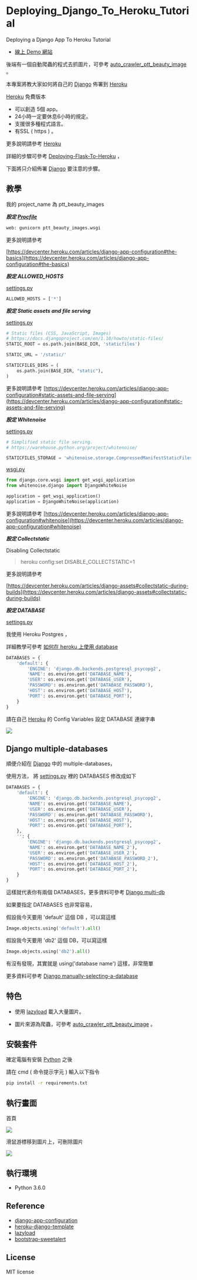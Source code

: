 # Deploying_Django_To_Heroku_Tutorial

Deploying a Django App To Heroku Tutorial

* [線上 Demo 網站](https://ptt-beauty-images.herokuapp.com/)

後端有一個自動爬蟲的程式去抓圖片，可參考 [auto_crawler_ptt_beauty_image](https://github.com/twtrubiks/auto_crawler_ptt_beauty_image) 。

本專案將教大家如何將自己的 [Django](https://www.djangoproject.com/) 佈署到
[Heroku](https://dashboard.heroku.com/)

[Heroku](https://dashboard.heroku.com/) 免費版本

* 可以創造 5個 app。
* 24小時一定要休息6小時的規定。
* 支援很多種程式語言。
* 有SSL ( https ) 。

更多說明請參考 [Heroku](https://dashboard.heroku.com/)

詳細的步驟可參考 [Deploying-Flask-To-Heroku](https://github.com/twtrubiks/Deploying-Flask-To-Heroku) ，

下面將只介紹佈署 [Django](https://www.djangoproject.com/) 要注意的步驟。

## 教學

我的 project_name 為 ptt_beauty_images

***設定 [Procfile](https://github.com/twtrubiks/Deploying_Django_To_Heroku_Tutorial/blob/master/Procfile)***

```python
web: gunicorn ptt_beauty_images.wsgi
```

更多說明請參考

[https://devcenter.heroku.com/articles/django-app-configuration#the-basics](https://devcenter.heroku.com/articles/django-app-configuration#the-basics)

***設定 ALLOWED_HOSTS***

[settings.py](https://github.com/twtrubiks/Deploying_Django_To_Heroku_Tutorial/blob/master/ptt_beauty_images/settings.py)

```python
ALLOWED_HOSTS = ['*']
```

***設定 Static assets and file serving***

[settings.py](https://github.com/twtrubiks/Deploying_Django_To_Heroku_Tutorial/blob/master/ptt_beauty_images/settings.py)

```python
# Static files (CSS, JavaScript, Images)
# https://docs.djangoproject.com/en/1.10/howto/static-files/
STATIC_ROOT = os.path.join(BASE_DIR, 'staticfiles')

STATIC_URL = '/static/'

STATICFILES_DIRS = (
    os.path.join(BASE_DIR, "static"),
)


```

更多說明請參考
[https://devcenter.heroku.com/articles/django-app-configuration#static-assets-and-file-serving](https://devcenter.heroku.com/articles/django-app-configuration#static-assets-and-file-serving)

***設定 Whitenoise***

[settings.py](https://github.com/twtrubiks/Deploying_Django_To_Heroku_Tutorial/blob/master/ptt_beauty_images/settings.py)

```python
# Simplified static file serving.
# https://warehouse.python.org/project/whitenoise/

STATICFILES_STORAGE = 'whitenoise.storage.CompressedManifestStaticFilesStorage'

```

[wsgi.py](https://github.com/twtrubiks/Deploying_Django_To_Heroku_Tutorial/blob/master/ptt_beauty_images/wsgi.py)

```python
from django.core.wsgi import get_wsgi_application
from whitenoise.django import DjangoWhiteNoise

application = get_wsgi_application()
application = DjangoWhiteNoise(application)

```

更多說明請參考 [https://devcenter.heroku.com/articles/django-app-configuration#whitenoise](https://devcenter.heroku.com/articles/django-app-configuration#whitenoise)

***設定 Collectstatic***

Disabling Collectstatic
> heroku config:set DISABLE_COLLECTSTATIC=1

更多說明請參考

[https://devcenter.heroku.com/articles/django-assets#collectstatic-during-builds](https://devcenter.heroku.com/articles/django-assets#collectstatic-during-builds)

***設定 DATABASE***

[settings.py](https://github.com/twtrubiks/Deploying_Django_To_Heroku_Tutorial/blob/master/ptt_beauty_images/settings.py)

我使用 Heroku Postgres ，

詳細教學可參考 [如何在 heroku 上使用 database](https://github.com/twtrubiks/Deploying-Flask-To-Heroku#%E5%A6%82%E4%BD%95%E5%9C%A8-heroku-%E4%B8%8A%E4%BD%BF%E7%94%A8-database)

```python
DATABASES = {
    'default': {
        'ENGINE': 'django.db.backends.postgresql_psycopg2',
        'NAME': os.environ.get('DATABASE_NAME'),
        'USER': os.environ.get('DATABASE_USER'),
        'PASSWORD': os.environ.get('DATABASE_PASSWORD'),
        'HOST': os.environ.get('DATABASE_HOST'),
        'PORT': os.environ.get('DATABASE_PORT'),
    }
}
```

請在自己 [Heroku](https://dashboard.heroku.com/) 的 Config Variables 設定 DATABASE 連線字串

![](http://i.imgur.com/KsQyZ2f.png)

## Django multiple-databases

順便介紹在  [Django](https://www.djangoproject.com/) 中的 multiple-databases，

使用方法， 將 [settings.py](https://github.com/twtrubiks/Deploying_Django_To_Heroku_Tutorial/blob/master/ptt_beauty_images/settings.py) 裡的 DATABASES 修改成如下

```python
DATABASES = {
    'default': {
        'ENGINE': 'django.db.backends.postgresql_psycopg2',
        'NAME': os.environ.get('DATABASE_NAME'),
        'USER': os.environ.get('DATABASE_USER'),
        'PASSWORD': os.environ.get('DATABASE_PASSWORD'),
        'HOST': os.environ.get('DATABASE_HOST'),
        'PORT': os.environ.get('DATABASE_PORT'),
    },
    '': {
        'ENGINE': 'django.db.backends.postgresql_psycopg2',
        'NAME': os.environ.get('DATABASE_NAME_2'),
        'USER': os.environ.get('DATABASE_USER_2'),
        'PASSWORD': os.environ.get('DATABASE_PASSWORD_2'),
        'HOST': os.environ.get('DATABASE_HOST_2'),
        'PORT': os.environ.get('DATABASE_PORT_2'),
    }
}
```

這樣就代表你有兩個 DATABASES，更多資料可參考 [Django multi-db](https://docs.djangoproject.com/en/1.11/topics/db/multi-db/#defining-your-databases)

如果要指定 DATABASES 也非常容易，

假設我今天要用 'default' 這個 DB ，可以寫這樣

```python
Image.objects.using('default').all()
```

假設我今天要用 'db2' 這個 DB，可以寫這樣

```python
Image.objects.using('db2').all()
```

有沒有發現，其實就是 using('database name') 這樣，非常簡單

更多資料可參考 [Django manually-selecting-a-database](https://docs.djangoproject.com/en/1.11/topics/db/multi-db/#manually-selecting-a-database)

## 特色

* 使用 [lazyload](https://github.com/verlok/lazyload) 載入大量圖片。

* 圖片來源為爬蟲，可參考 [auto_crawler_ptt_beauty_image](https://github.com/twtrubiks/auto_crawler_ptt_beauty_image) 。

## 安裝套件

確定電腦有安裝 [Python](https://www.python.org/) 之後

請在  cmd  ( 命令提示字元 ) 輸入以下指令

```cmd
pip install -r requirements.txt
```

## 執行畫面

首頁

![](http://i.imgur.com/Ul9qrkN.png)

滑鼠游標移到圖片上，可刪除圖片

![](http://i.imgur.com/nSuslHP.png)

## 執行環境

* Python 3.6.0

## Reference

* [django-app-configuration](https://devcenter.heroku.com/articles/django-app-configuration)
* [heroku-django-template](https://github.com/heroku/heroku-django-template)
* [lazyload](https://github.com/verlok/lazyload)
* [bootstrap-sweetalert](https://github.com/lipis/bootstrap-sweetalert)

## License

MIT license
